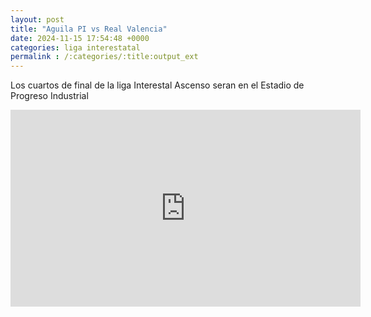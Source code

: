 ```yaml
---
layout: post
title: "Aguila PI vs Real Valencia"
date: 2024-11-15 17:54:48 +0000
categories: liga interestatal
permalink : /:categories/:title:output_ext
---
```


Los cuartos de final de la liga Interestal Ascenso seran en el Estadio de Progreso Industrial

<div class="video-container">
  <iframe width="560" height="315" src="https://www.youtube.com/embed/i0ASWkip-I0?si=RTcOuIiConLFSEKf" title="YouTube video player" frameborder="0" allow="accelerometer; autoplay; clipboard-write; encrypted-media; gyroscope; picture-in-picture; web-share" referrerpolicy="strict-origin-when-cross-origin" allowfullscreen></iframe>
</div>
